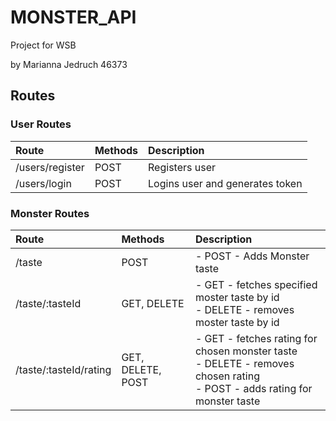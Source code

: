 # MONSTER_API
Project for WSB 

by Marianna Jedruch 46373

## Routes

### User Routes

| Route           | Methods | Description                         |
| :-------------- | :------ | :---------------------------------- |
| /users/register | POST    | Registers user                      |
| /users/login    | POST    | Logins user and generates token     |

### Monster Routes

| Route                                  | Methods     | Description                                                                      |
| :------------------------------------- | :---------- | :------------------------------------------------------------------------------- |
| /taste                            | POST   | - POST - Adds Monster taste         |
| /taste/:tasteId               | GET, DELETE         | - GET - fetches specified moster taste by id </br> - DELETE - removes moster taste by id                                      |
| /taste/:tasteId/rating | GET, DELETE, POST | - GET - fetches rating for chosen monster taste </br> - DELETE - removes chosen rating </br> - POST - adds rating for monster taste |

